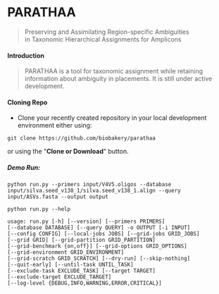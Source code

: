 
# PARATHAA
> Preserving and Assimilating Region-specific Ambiguities in Taxonomic Hierarchical Assignments for Amplicons
 
#### Introduction
> PARATHAA is a tool for taxonomic assignment while retaining information about ambiguity in placements. It is still under active development.

  
####  Cloning Repo
  

- Clone your recently created repository in your local development environment either using:
```
git clone https://github.com/biobakery/parathaa
```
or using the "**Clone or Download**" button.


##### Demo Run:
```
python run.py --primers input/V4V5.oligos --database input/silva.seed_v138_1/silva.seed_v138_1.align --query input/ASVs.fasta --output output 
```
```python run.py --help```

```
usage: run.py [-h] [--version] [--primers PRIMERS]
[--database DATABASE] [--query QUERY] -o OUTPUT [-i INPUT]
[--config CONFIG] [--local-jobs JOBS] [--grid-jobs GRID_JOBS]
[--grid GRID] [--grid-partition GRID_PARTITION]
[--grid-benchmark {on,off}] [--grid-options GRID_OPTIONS]
[--grid-environment GRID_ENVIRONMENT]
[--grid-scratch GRID_SCRATCH] [--dry-run] [--skip-nothing]
[--quit-early] [--until-task UNTIL_TASK]
[--exclude-task EXCLUDE_TASK] [--target TARGET]
[--exclude-target EXCLUDE_TARGET]
[--log-level {DEBUG,INFO,WARNING,ERROR,CRITICAL}]
```

